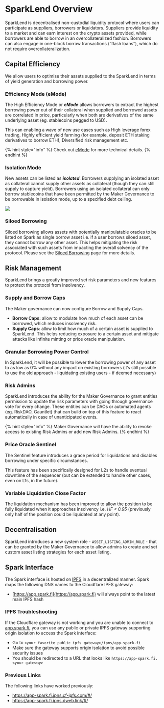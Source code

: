 # SparkLend Overview

SparkLend is decentralised non-custodial liquidity protocol where users can participate as suppliers, borrowers or liquidators. Suppliers provide liquidity to a market and can earn interest on the crypto assets provided, while borrowers are able to borrow in an overcollateralized fashion. Borrowers can also engage in one-block borrow transactions (”flash loans”), which do not require overcollateralization.

## Capital Efficiency

We allow users to optimise their assets supplied to the SparkLend in terms of yield generation and borrowing power.

### Efficiency Mode (eMode)

The High Efficiency Mode or _**eMode**_ allows borrowers to extract the highest borrowing power out of their collateral when supplied and borrowed assets are correlated in price, particularly when both are derivatives of the same underlying asset (eg. stablecoins pegged to USD).

This can enabling a wave of new use cases such as High leverage forex trading, Highly efficient yield farming (for example, deposit ETH staking derivatives to borrow ETH), Diversified risk management etc.

{% hint style="info" %}
Check out [eMode](sparklend/features/efficiency-mode-emode.md) for more technical details.
{% endhint %}

### Isolation Mode

New assets can be listed as _**isolated**_. Borrowers supplying an isolated asset as collateral cannot supply other assets as collateral (though they can still supply to capture yield). Borrowers using an isolated collateral can only borrow stablecoins that have been permitted by the Maker Governance to be borrowable in isolation mode, up to a specified debt ceiling.

![](.gitbook/assets/image%20\(5\).png)

### Siloed Borrowing

Siloed borrowing allows assets with potentially manipulatable oracles to be listed on Spark as single borrow asset i.e. if a user borrows siloed asset, they cannot borrow any other asset. This helps mitigating the risk associated with such assets from impacting the overall solvency of the protocol. Please see the [Siloed Borrowing](sparklend/features/siloed-borrowing.md) page for more details.

## Risk Management

SparkLend brings a greatly improved set risk parameters and new features to protect the protocol from insolvency.

### Supply and Borrow Caps

The Maker governance can now configure Borrow and Supply Caps.

* **Borrow Caps:** allow to modulate how much of each asset can be borrowed, which reduces insolvency risk.
* **Supply Caps**: allow to limit how much of a certain asset is supplied to SparkLend. This helps reducing exposure to a certain asset and mitigate attacks like infinite minting or price oracle manipulation.

### Granular Borrowing Power Control

In SparkLend, it will be possible to lower the borrowing power of any asset to as low as 0% without any impact on existing borrowers (it’s still possible to use the old approach - liquidating existing users - if deemed necessary)

### Risk Admins

SparkLend introduces the ability for the Maker Governance to grant entities permission to update the risk parameters with going through governance vote for every change. These entities can be DAOs or automated agents (eg. RiskDAO, Gauntlet) that can build on top of this feature to react automatically in case of unanticipated events.

{% hint style="info" %}
Maker Governance will have the ability to revoke access to existing Risk Admins or add new Risk Admins.
{% endhint %}

### Price Oracle Sentinel

The Sentinel feature introduces a grace period for liquidations and disables borrowing under specific circumstances.

This feature has been specifically designed for L2s to handle eventual downtime of the sequencer (but can be extended to handle other cases, even on L1s, in the future).

### Variable Liquidation Close Factor

The liquidation mechanism has been improved to allow the position to be fully liquidated when it approaches insolvency i.e. _HF < 0.95_ (previously only half of the position could be liquidated at any point).

## Decentralisation

SparkLend introduces a new system role - `ASSET_LISTING_ADMIN_ROLE` - that can be granted by the Maker Governance to allow admins to create and set custom asset listing strategies for each asset listing.

## Spark Interface

The Spark interface is hosted on [IPFS](https://ipfs.tech/) in a decentralized manner. Spark maps the following DNS names to the Cloudflare IPFS gateway:

* [https://app.spark.fi](https://app.spark.fi) will always point to the latest main IPFS hash

### IPFS Troubleshooting

If the Cloudflare gateway is not working and you are unable to connect to [app.spark.fi](https://app.spark.fi), you can use any public or private IPFS gateway supporting origin isolation to access the Spark interface:

* Go to `<your favorite public ipfs gateway>/ipns/app.spark.fi`
* Make sure the gateway supports origin isolation to avoid possible security issues
* You should be redirected to a URL that looks like `https://app-spark.fi.<your gateway>`

### Previous Links

The following links have worked previously:

* https://app-spark.fi.ipns.cf-ipfs.com/#/
* https://app-spark.fi.ipns.dweb.link/#/
